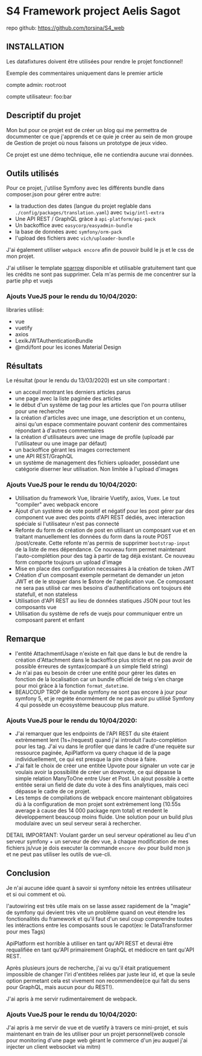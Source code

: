 # S4 Framework project Aelis Sagot

repo github: https://github.com/torsina/S4_web

## INSTALLATION

Les datafixtures doivent être utilisées pour rendre le projet fonctionnel!

Exemple des commentaires uniquement dans le premier article

compte admin: root:root

compte utilisateur: foo:bar

## Descriptif du projet

Mon but pour ce projet est de créer un blog qui me permettra de docummenter ce que j'apprends et ce quie je créer au sein de mon groupe de Gestion de projet où nous faisons un prototype de jeux video.

Ce projet est une démo technique, elle ne contiendra aucune vrai données.

## Outils utilisés

Pour ce projet, j'utilise Symfony avec les différents bundle dans composer.json pour gérer entre autre:
+ la traduction des dates (langue du projet reglable dans `./config/packages/translation.yaml`) avec `twig/intl-extra`
+ Une API REST / GraphQL gràce à `api-platform/api-pack`
+ Un backoffice avec `easycorp/easyadmin-bundle`
+ la base de données avec `symfony/orm-pack`
+ l'upload des fichiers avec `vich/uploader-bundle`

J'ai également utiliser `webpack encore` afin de pouvoir build le js et le css de mon projet.

J'ai utiliser le template [sparrow](https://www.styleshout.com/free-templates/sparrow/) disponible et utilisable gratuitement tant que les crédits ne sont pas supprimer. Cela m'as permis de me concentrer sur la partie php et vuejs

### Ajouts VueJS pour le rendu du 10/04/2020:

libraries utilisé:
+ vue
+ vuetify
+ axios
+ LexikJWTAuthenticationBundle
+ @mdi/font pour les icones Material Design

## Résultats

Le résultat (pour le rendu du 13/03/2020) est un site comportant :
+ un acceuil montrant les derniers articles parus
+ une page avec la liste paginée des articles
+ le début d'un système de tag pour les articles que l'on pourra utiliser pour une recherche
+ la création d'articles avec une image, une description et un contenu, ainsi qu'un espace commentaire pouvant contenir des commentaires répondant à d'autres commentaires
+ la création d'utilisateurs avec une image de profile (uploadé par l'utilisateur ou une image par défaut)
+ un backoffice gérant les images correctement
+ une API REST/GraphQL
+ un système de management des fichiers uploader, possèdant une catégorie diserner leur utilisation. Non limitée à l'upload d'images

### Ajouts VueJS pour le rendu du 10/04/2020:
+ Utilisation du framework Vue, librairie Vuetify, axios, Vuex. Le tout "compiler" avec webpack encore
+ Ajout d'un système de vote positif et négatif pour les post gérer par des component vue avec des points d'API REST dédiés, avec interaction spéciale si l'utilisateur n'est pas connecté
+ Refonte du form de création de post en utilisant un composant vue et en traitant manuellement les données du form dans la route POST /post/create. Cette refonte m'as permis de supprimer ``bootstrap-input`` de la liste de mes dépendance. Ce nouveau form permet maintenant l'auto-complétion pour des tag à partir de tag déjà existant. Ce nouveau form comporte toujours un upload d'image
+ Mise en place des configuration necessaires à la création de token JWT
+ Création d'un composant exemple permetant de demander un jeton JWT et de le stoquer dans le $store de l'application vue. Ce composant ne sera pas utilisé car mes besoins d'authentifications ont toujours été statefull, et non stateless
+ Utilisation d'API REST au lieu de données statiques JSON pour tout les composants vue
+ Utilisation du système de refs de vuejs pour communiquer entre un composant parent et enfant

## Remarque

+ l'entité AttachmentUsage n'existe en fait que dans le but de rendre la création d'Attachment dans le backoffice plus stricte et ne pas avoir de possible érreures de syntax(comparé à un simple field string)
+ Je n'ai pas eu besoin de créer une entité pour gérer les dates en fonction de la localisation car un bundle officiel de twig s'en charge pour moi gràce à la fonction ``format_datetime``.
+ BEAUCOUP TROP de bundle symfony ne sont pas encore à jour pour symfony 5, et je regrète énormément de ne pas avoir pu utilisé Symfony 4 qui possède un écosystème beaucoup plus mature.

### Ajouts VueJS pour le rendu du 10/04/2020:

+ J'ai remarquer que les endpoints de l'API REST du site étaient extrèmement lent (1s+/request) quand j'ai introduit l'auto-complétion pour les tag. J'ai vu dans le profiler que dans le cadre d'une requète sur ressource paginée, ApiPlatform va query chaque id de la page individuellement, ce qui est presque la pire chose à faire.
+ J'ai fait le choix de créer une entitée Upvote pour signaler un vote car je voulais avoir la possibilité de créer un downvote, ce qui dépasse la simple relation ManyToOne entre User et Post. Un ajout possible à cette entitée serai un field de date du vote à des fins analytiques, mais ceci dépasse le cadre de ce projet.
+ Les temps de compilations de webpack encore maintenant obligatoires dù à la configuration de mon projet sont extrèmement long (10.55s average à cause des 14 000 package npm total) et rendent le développement beaucoup moins fluide. Une solution pour un build plus modulaire avec un seul serveur serai à rechercher.

DETAIL IMPORTANT: Voulant garder un seul serveur opérationel au lieu d'un serveur symfony + un serveur de dev vue, à chaque modification de mes fichiers js/vue je dois executer la commande ``encore dev`` pour build mon js et ne peut pas utiliser les outils de vue-cli.

## Conclusion

Je n'ai aucune idée quant à savoir si symfony nétoie les entrées utilisateur et si oui comment et où.

l'autowiring est très utile mais on se lasse assez rapidement de la "magie" de symfony qui devient très vite un problème quand on veut étendre les fonctionalités du framework et qu'il faut d'un seul coup comprendre toutes les intéractions entre les composants sous le capot(ex: le DataTransformer pour mes Tags)

ApiPlatform est horrible à utiliser en tant qu'API REST et devrai être requalifiée en tant qu'API primairement GraphQL et médiocre en tant qu'API REST. 

Après plusieurs jours de recherche, j'ai vu qu'il était pratiquement impossible de changer l'iri d'entitées reliées par juste leur id, et que la seule option permetant cela est vivement non recommendée(ce qui fait du sens pour GraphQL, mais aucun pour du REST!). 

J'ai apris à me servir rudimentairement de webpack.

### Ajouts VueJS pour le rendu du 10/04/2020:

J'ai apris à me servir de vue et de vuetify à travers ce mini-projet, et suis maintenant en train de les utiliser pour un projet personnel(web console pour monitoring d'une page web gérant le commerce d'un jeu auquel j'ai injecter un client websocket via mitm)






